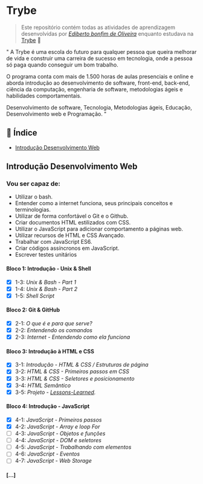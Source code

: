 
# Trybe

> Este repositório contém todas as atividades de aprendizagem desenvolvidas por _[Ediberto bonfim de Oliveira](https://www.linkedin.com/in/ediberto-b-oliveira-872926178/)_ enquanto estudava na [Trybe](https://www.betrybe.com/) :rocket:

" A Trybe é uma escola do futuro para qualquer pessoa que queira 
 melhorar de vida e construir uma carreira de sucesso em tecnologia,
  onde a pessoa só paga quando conseguir um bom trabalho.

O programa conta com mais de 1.500 horas de aulas presenciais e online e aborda
 introdução ao desenvolvimento de software, front-end, back-end, ciência da computação,
  engenharia de software, metodologias ágeis e habilidades comportamentais.

Desenvolvimento de software, Tecnologia, Metodologias ágeis, Educação, Desenvolvimento web e Programação. "


## :pushpin: Índice

* [Introdução Desenvolvimento Web](#Introdução-Desenvolvimento-Web)

## Introdução Desenvolvimento Web

### Vou ser capaz de:

* Utilizar o bash.
* Entender como a internet funciona, seus principais conceitos e terminologias.
* Utilizar de forma confortável o Git e o Github.
* Criar documentos HTML estilizados com CSS.
* Utilizar o JavaScript para adicionar comportamento a páginas web.
* Utilizar recursos de HTML e CSS Avançado.
* Trabalhar com JavaScript ES6.
* Criar códigos assíncronos em JavaScript.
* Escrever testes unitários

#### Bloco 1: Introdução - Unix & Shell 

- [X] 1-3: *_Unix & Bash - Part 1_*
- [X] 1-4: *_Unix & Bash - Part 2_*
- [X] 1-5: *_Shell Script_*

#### Bloco 2: Git & GitHub

- [X] 2-1: *O que é e para que serve?*
- [X] 2-2: *Entendendo os comandos*
- [X] 2-3: *Internet - Entendendo como ela funciona*

#### Bloco 3: Introdução à HTML e CSS

- [X] 3-1: *Introdução - HTML & CSS / Estruturas de página*
- [X] 3-2: *HTML & CSS - Primeiros passos em CSS*
- [X] 3-3: *HTML & CSS - Seletores e posicionamento*
- [X] 3-4: *HTML Semântico*
- [X] 3-5: *Projeto - [Lessons-Learned](https://github.com/tryber/sd-08-project-lessons-learned/pull/12).*

#### Bloco 4: Introdução - JavaScript

- [X] 4-1: *JavaScript - Primeiros passos*
- [X] 4-2: *JavaScript - Array e loop For*
- [ ] 4-3: *JavaScript - Objetos e funções*
- [ ] 4-4: *JavaScript - DOM e seletores*
- [ ] 4-5: *JavaScript - Trabalhando com elementos*
- [ ] 4-6: *JavaScript - Eventos*
- [ ] 4-7: *JavaScript - Web Storage*

#### [...]
